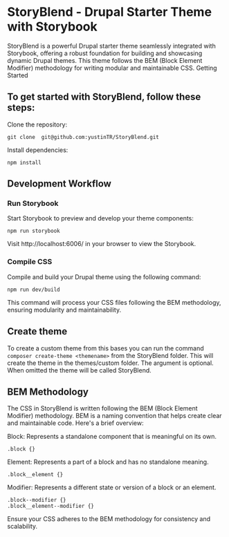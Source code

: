<h1> StoryBlend - Drupal Starter Theme with Storybook </h1>

StoryBlend is a powerful Drupal starter theme seamlessly integrated with Storybook, offering a robust foundation for building and showcasing dynamic Drupal themes. This theme follows the BEM (Block Element Modifier) methodology for writing modular and maintainable CSS.
Getting Started

<h2>To get started with StoryBlend, follow these steps:</h2>

  Clone the repository:

    git clone  git@github.com:yustinTR/StoryBlend.git


Install dependencies:

    npm install

<h2>Development Workflow</h2>
<h3>Run Storybook</h3>

Start Storybook to preview and develop your theme components:


    npm run storybook

Visit http://localhost:6006/ in your browser to view the Storybook.

<h3>Compile CSS</h3>

Compile and build your Drupal theme using the following command:


    npm run dev/build

This command will process your CSS files following the BEM methodology, ensuring modularity and maintainability.

<h2>Create theme</h2>

To create a custom theme from this bases you can run the command ``` composer create-theme <themename> ```
from the StoryBlend folder. This will create the theme in the themes/custom folder.
The <themename> argument is optional. When omitted the theme will be called StoryBlend.

<h2>BEM Methodology</h2>

The CSS in StoryBlend is written following the BEM (Block Element Modifier) methodology. BEM is a naming convention that helps create clear and maintainable code. Here's a brief overview:

Block: Represents a standalone component that is meaningful on its own.


    .block {}

Element: Represents a part of a block and has no standalone meaning.


    .block__element {}

Modifier: Represents a different state or version of a block or an element.

    .block--modifier {}
    .block__element--modifier {}

Ensure your CSS adheres to the BEM methodology for consistency and scalability.
